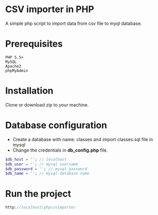# CSV importer in PHP
A simple php script to import data from csv file to myql database.

# Prerequisites
```
PHP 5.5+
MySQL 
Apache2
phpMyAdmin
```

# Installation
Clone or download zip to your machine.

# Database configuration
* Create a database with name: classes and import classes.sql file in mysql
* Change the credentials in <strong>db_config.php</strong> file.
```php
$db_host = ''; // localhost
$db_user = ''; // mysql username
$db_password = ''; // mysql password
$db_name = ''; // mysql database name
```

# Run the project
```php
http://localhost/phpcsvimporter
```
